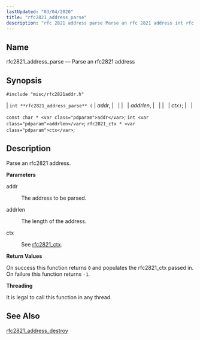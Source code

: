 ```yaml
---
lastUpdated: "03/04/2020"
title: "rfc2821_address_parse"
description: "rfc 2821 address parse Parse an rfc 2821 address int rfc 2821 address parse addr addrlen ctx const char addr int addrlen rfc 2821 ctx ctx Parse an rfc 2821 address addr The address to be parsed addrlen The length of the address ctx See rfc 2821 ctx On success..."
---
```


<a name="apis.rfc2821_address_parse"></a> 
## Name

rfc2821_address_parse — Parse an rfc2821 address

## Synopsis

`#include "misc/rfc2821addr.h"`

| `int **rfc2821_address_parse** (` | <var class="pdparam">addr</var>, |   |
|   | <var class="pdparam">addrlen</var>, |   |
|   | <var class="pdparam">ctx</var>`)`; |   |

`const char * <var class="pdparam">addr</var>`;
`int <var class="pdparam">addrlen</var>`;
`rfc2821_ctx * <var class="pdparam">ctx</var>`;<a name="idp58514160"></a> 
## Description

Parse an rfc2821 address.

**<a name="idp58515360"></a> Parameters**

<dl class="variablelist">

<dt>addr</dt>

<dd>

The address to be parsed.

</dd>

<dt>addrlen</dt>

<dd>

The length of the address.

</dd>

<dt>ctx</dt>

<dd>

See [rfc2821_ctx](/momentum/3/3-api/structs-rfc-2821-ctx).

</dd>

</dl>

**<a name="idp58522448"></a> Return Values**

On success this function returns `0` and populates the rfc2821_ctx passed in. On failure this function returns `-1`.

**<a name="idp58524336"></a> Threading**

It is legal to call this function in any thread.

<a name="idp58525760"></a> 
## See Also

[rfc2821_address_destroy](/momentum/3/3-api/apis-rfc-2821-address-destroy)